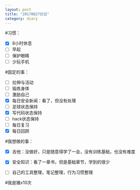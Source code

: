 ```yaml
---
layout: post
title: "20170827日记"
category: diary
---
```


#习惯：

- [x] 8小时休息
- [ ] 早起
- [ ] 保护眼睛
- [ ] 少玩手机

#固定的事：
- [ ] 拉伸与活动
- [ ] 锻炼身体
- [ ] 激励自己
- [x] 每日安全新闻：看了，但没有处理
- [ ] 足球状态保持
- [x] 写代码状态保持
- [ ] hack状态保持
- [ ] 每日复习
- [x] 每日回顾

#我想做的事：
- [x] 吉他：没做好，只是随意得学了一会，没有训练基础，也没有难度
- [x] 安全知识：看了一章书，但是基础章节，学到的很少
- [ ] 自己的工具整理，笔记整理，行为习惯整理


#我是猪x10次